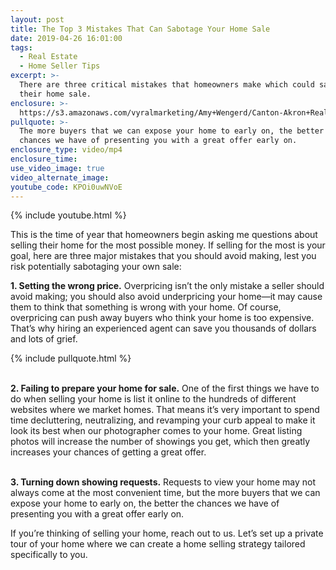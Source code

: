 ```yaml
---
layout: post
title: The Top 3 Mistakes That Can Sabotage Your Home Sale
date: 2019-04-26 16:01:00
tags:
  - Real Estate
  - Home Seller Tips
excerpt: >-
  There are three critical mistakes that homeowners make which could sabotage
  their home sale.
enclosure: >-
  https://s3.amazonaws.com/vyralmarketing/Amy+Wengerd/Canton-Akron+Real+Estate+Agent-+The+Top+3+Mistakes+Homeowners+Make+That+Can+Sabotage+Their+Sale.mp4
pullquote: >-
  The more buyers that we can expose your home to early on, the better the
  chances we have of presenting you with a great offer early on.
enclosure_type: video/mp4
enclosure_time:
use_video_image: true
video_alternate_image:
youtube_code: KPOi0uwNVoE
---
```


{% include youtube.html %}

This is the time of year that homeowners begin asking me questions about selling their home for the most possible money. If selling for the most is your goal, here are three major mistakes that you should avoid making, lest you risk potentially sabotaging your own sale:

**1\. Setting the wrong price.** Overpricing isn’t the only mistake a seller should avoid making; you should also avoid underpricing your home—it may cause them to think that something is wrong with your home. Of course, overpricing can push away buyers who think your home is too expensive. That’s why hiring an experienced agent can save you thousands of dollars and lots of grief.

{% include pullquote.html %}

<br>**2\. Failing to prepare your home for sale.** One of the first things we have to do when selling your home is list it online to the hundreds of different websites where we market homes. That means it’s very important to spend time decluttering, neutralizing, and revamping your curb appeal to make it look its best when our photographer comes to your home. Great listing photos will increase the number of showings you get, which then greatly increases your chances of getting a great offer.

<br>**3\. Turning down showing requests.** Requests to view your home may not always come at the most convenient time, but the more buyers that we can expose your home to early on, the better the chances we have of presenting you with a great offer early on.

If you’re thinking of selling your home, reach out to us. Let’s set up a private tour of your home where we can create a home selling strategy tailored specifically to you.
